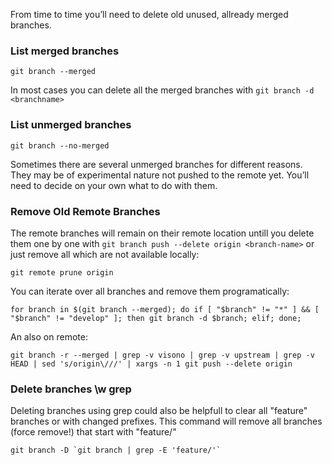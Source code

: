 From time to time you’ll need to delete old unused, allready merged branches.

### List merged branches

    git branch --merged
    
In most cases you can delete all the merged branches with `git branch -d <branchname>`
    
### List unmerged branches

    git branch --no-merged

Sometimes there are several unmerged branches for different reasons. They may be of experimental nature not pushed to the remote yet. You’ll need to decide on your own what to do with them.
    
### Remove Old Remote Branches

The remote branches will remain on their remote location untill you delete them one by one with `git branch push --delete origin <branch-name>` or just remove all which are not available locally:

    git remote prune origin
    
You can iterate over all branches and remove them programatically:

    for branch in $(git branch --merged); do if [ "$branch" != "*" ] && [ "$branch" != "develop" ]; then git branch -d $branch; elif; done;
    
An also on remote:

    git branch -r --merged | grep -v visono | grep -v upstream | grep -v HEAD | sed 's/origin\///' | xargs -n 1 git push --delete origin

### Delete branches \w grep

Deleting branches using grep could also be helpfull to clear all "feature" branches or with changed prefixes. This command will remove all branches (force remove!) that start with "feature/"

    git branch -D `git branch | grep -E 'feature/'`
